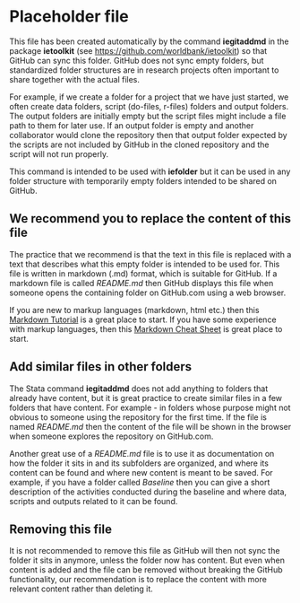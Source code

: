 # Placeholder file

This file has been created automatically by the command **iegitaddmd** in the package **ietoolkit** (see https://github.com/worldbank/ietoolkit) so that GitHub can sync this folder. GitHub does not sync empty folders, but standardized folder structures are in research projects often important to share together with the actual files.

For example, if we create a folder for a project that we have just started, we often create data folders, script (do-files, r-files) folders and output folders. The output folders are initially empty but the script files might include a file path to them for later use. If an output folder is empty and another collaborator would clone the repository then that output folder expected by the scripts are not included by GitHub in the cloned repository and the script will not run properly.

This command is intended to be used with **iefolder** but it can be used in any folder structure with temporarily empty folders intended to be shared on GitHub.

## We recommend you to replace the content of this file

The practice that we recommend is that the text in this file is replaced with a text that describes what this empty folder is intended to be used for. This file is written in markdown (.md) format, which is suitable for GitHub. If a markdown file is called *README.md* then GitHub displays this file when someone opens the containing folder on GitHub.com using a web browser.

If you are new to markup languages (markdown, html etc.) then this [Markdown Tutorial](https://www.markdowntutorial.com/) is a great place to start. If you have some experience with markup languages, then this [Markdown Cheat Sheet](https://guides.github.com/pdfs/markdown-cheatsheet-online.pdf) is great place to start.

## Add similar files in other folders

The Stata command **iegitaddmd** does not add anything to folders that already have content, but it is great practice to create similar files in a few folders that have content. For example - in folders whose purpose might not obvious to someone using the repository for the first time. If the file is named *README.md* then the content of the file will be shown in the browser when someone explores the repository on GitHub.com.

Another great use of a *README.md* file is to use it as documentation on how the folder it sits in and its subfolders are organized, and where its content can be found and where new content is meant to be saved. For example, if you have a folder called *Baseline* then you can give a short description of the activities conducted during the baseline and where data, scripts and outputs related to it can be found.

## Removing this file

It is not recommended to remove this file as GitHub will then not sync the folder it sits in anymore, unless the folder now has content. But even when content is added and the file can be removed without breaking the GitHub functionality, our recommendation is to replace the content with more relevant content rather than deleting it.
